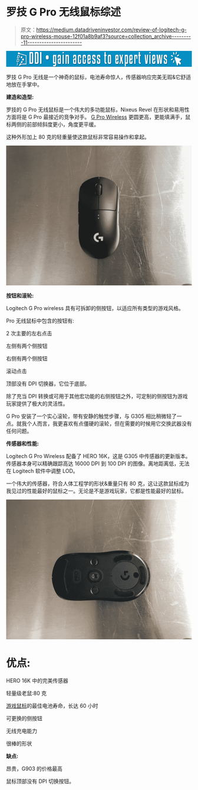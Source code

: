 # 罗技 G Pro 无线鼠标综述

> 原文：<https://medium.datadriveninvestor.com/review-of-logitech-g-pro-wireless-mouse-12f01a8b9af3?source=collection_archive---------11----------------------->

[![](img/4b3758d7c98661767e6db17879c41369.png)](http://www.track.datadriveninvestor.com/1B9E)

罗技 G Pro 无线是一个神奇的鼠标，电池寿命惊人，传感器响应完美无瑕&它舒适地放在手掌中。

**建造和造型:**

罗技的 G Pro 无线鼠标是一个伟大的多功能鼠标，Nixeus Revel 在形状和易用性方面将是 G Pro 最接近的竞争对手。 [G Pro Wireless](https://thegamingsetup.com/gaming-mice/gaming-mice-reviews/logitech-g-pro-wireless-super-light-ambidextrous-wireless/) 更圆更高，更能填满手，鼠标两侧的前部倾斜度更小，角度更平缓。

这种外形加上 80 克的轻重量使这款鼠标非常容易操作和拿起。

![](img/2622715b93f8d6cb81d99f3f1a33b82e.png)

**按钮和滚轮:**

Logitech G Pro wireless 具有可拆卸的侧按钮，以适应所有类型的游戏风格。

Pro 无线鼠标中包含的按钮有:

2 次主要的左右点击

左侧有两个侧按钮

右侧有两个侧按钮

滚动点击

顶部没有 DPI 切换器，它位于底部。

除了充当 DPI 转换或可用于其他宏功能的右侧按钮之外，可定制的侧按钮为游戏玩家提供了极大的灵活性。

G Pro 安装了一个实心滚轮，带有安静的触觉步骤，与 G305 相比稍微轻了一点。就我个人而言，我更喜欢有点僵硬的滚轮，但在需要的时候用它交换武器没有任何问题。

**传感器和性能:**

Logitech G Pro Wireless 配备了 HERO 16K，这是 G305 中传感器的更新版本。传感器本身可以精确跟踪高达 16000 DPI 到 100 DPI 的图像。离地距离低，无法在 Logitech 软件中调整 LOD。

一个伟大的传感器，符合人体工程学的形状&重量只有 80 克，这让这款鼠标成为我见过的性能最好的鼠标之一。无论是不是游戏玩家，它都是性能最好的鼠标。

![](img/32e007f3d26b496464e751ac3df5988e.png)

# 优点:

HERO 16K 中的完美传感器

轻量级老鼠:80 克

[游戏鼠标](https://thegamingsetup.com/gaming-mice/best/best-wireless-gaming-mouse/)的最佳电池寿命，长达 60 小时

可更换的侧按钮

无线充电能力

很棒的形状

**缺点:**

昂贵，G903 的价格最高

鼠标顶部没有 DPI 切换按钮。